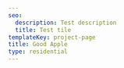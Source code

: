 ```yaml
---
seo:
  description: Test description
  title: Test tile
templateKey: project-page
title: Good Apple
type: residential
---
```


